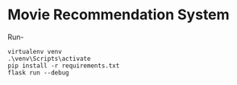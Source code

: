 # Movie Recommendation System

Run-

```shell
virtualenv venv
.\venv\Scripts\activate
pip install -r requirements.txt
flask run --debug
```
